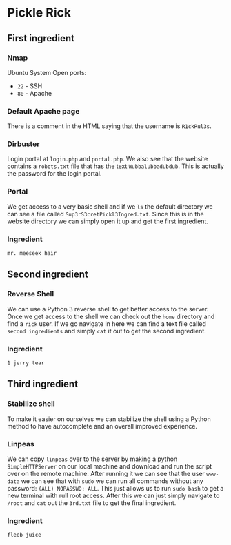 # Pickle Rick

## First ingredient

### Nmap
Ubuntu System
Open ports:
* `22` - SSH
* `80` - Apache

### Default Apache page
There is a comment in the HTML saying that the username is `R1ckRul3s`.

### Dirbuster
Login portal at `login.php` and `portal.php`. We also see that the website contains a `robots.txt` file that has the text `Wubbalubbadubdub`. This is actually the password for the login portal.

### Portal
We get access to a very basic shell and if we `ls` the default directory we can see a file called `Sup3rS3cretPickl3Ingred.txt`. Since this is in the website directory we can simply open it up and get the first ingredient.

### Ingredient
`mr. meeseek hair`

## Second ingredient

### Reverse Shell
We can use a Python 3 reverse shell to get better access to the server. Once we get access to the shell we can check out the `home` directory and find a `rick` user. If we go navigate in here we can find a text file called `second ingredients` and simply `cat` it out to get the second ingredient.

### Ingredient
`1 jerry tear`

## Third ingredient

### Stabilize shell
To make it easier on ourselves we can stabilize the shell using a Python method to have autocomplete and an overall improved experience.

### Linpeas
We can copy `linpeas` over to the server by making a python `SimpleHTTPServer` on our local machine and download and run the script over on the remote machine. After running it we can see that the user `www-data` we can see that with `sudo` we can run all commands without any password: `(ALL) NOPASSWD: ALL`. This just allows us to run `sudo bash` to get a new terminal with rull root access. After this we can just simply navigate to `/root` and `cat` out the `3rd.txt` file to get the final ingredient.

### Ingredient
`fleeb juice`